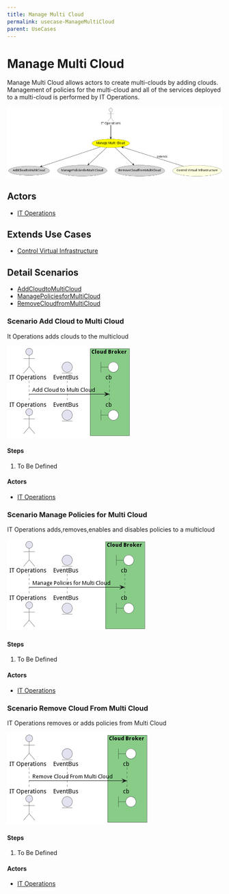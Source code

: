```yaml
---
title: Manage Multi Cloud
permalink: usecase-ManageMultiCloud
parent: UseCases
---
```

# Manage Multi Cloud

Manage Multi Cloud allows actors to create multi-clouds by adding clouds. Management of policies for the multi-cloud and all of the services deployed to a multi-cloud is performed by IT Operations.

![Activities Diagram](./Activities.png)

## Actors

* [IT Operations](actor-itops)





## Extends Use Cases

* [Control Virtual Infrastructure](usecase-ControlVirtualInfrastructure)







## Detail Scenarios

* [AddCloudtoMultiCloud](#scenario-AddCloudtoMultiCloud)
* [ManagePoliciesforMultiCloud](#scenario-ManagePoliciesforMultiCloud)
* [RemoveCloudfromMultiCloud](#scenario-RemoveCloudfromMultiCloud)



### Scenario Add Cloud to Multi Cloud

It Operations adds clouds to the multicloud

![Scenario AddCloudtoMultiCloud](./AddCloudtoMultiCloud.png)

#### Steps
1. To Be Defined

#### Actors

* [IT Operations](actor-itops)



### Scenario Manage Policies for Multi Cloud

IT Operations adds,removes,enables and disables policies to a multicloud

![Scenario ManagePoliciesforMultiCloud](./ManagePoliciesforMultiCloud.png)

#### Steps
1. To Be Defined

#### Actors

* [IT Operations](actor-itops)



### Scenario Remove Cloud From Multi Cloud

IT Operations removes or adds policies from Multi Cloud

![Scenario RemoveCloudFromMultiCloud](./RemoveCloudFromMultiCloud.png)

#### Steps
1. To Be Defined

#### Actors

* [IT Operations](actor-itops)




